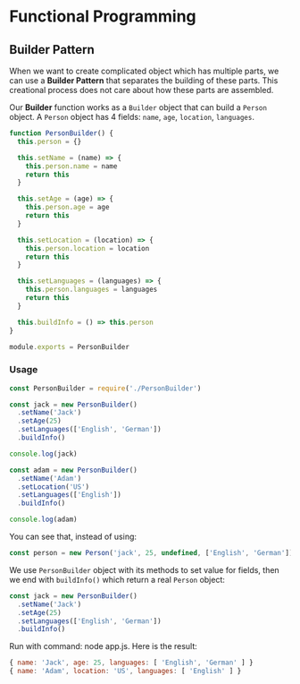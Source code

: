 # Functional Programming

## Builder Pattern

When we want to create complicated object which has multiple parts, we can use a **Builder Pattern** that separates the building of these parts. This creational process does not care about how these parts are assembled.

Our **Builder** function works as a `Builder` object that can build a `Person` object. A `Person` object has 4 fields: `name`, `age`, `location`, `languages`.

```js
function PersonBuilder() {
  this.person = {}

  this.setName = (name) => {
    this.person.name = name
    return this
  }

  this.setAge = (age) => {
    this.person.age = age
    return this
  }

  this.setLocation = (location) => {
    this.person.location = location
    return this
  }

  this.setLanguages = (languages) => {
    this.person.languages = languages
    return this
  }

  this.buildInfo = () => this.person
}

module.exports = PersonBuilder
```

### Usage

```js
const PersonBuilder = require('./PersonBuilder')

const jack = new PersonBuilder()
  .setName('Jack')
  .setAge(25)
  .setLanguages(['English', 'German'])
  .buildInfo()

console.log(jack)

const adam = new PersonBuilder()
  .setName('Adam')
  .setLocation('US')
  .setLanguages(['English'])
  .buildInfo()

console.log(adam)
```

You can see that, instead of using:

```js
const person = new Person('jack', 25, undefined, ['English', 'German'])
```

We use `PersonBuilder` object with its methods to set value for fields, then we end with `buildInfo()` which return a real `Person` object:

```js
const jack = new PersonBuilder()
  .setName('Jack')
  .setAge(25)
  .setLanguages(['English', 'German'])
  .buildInfo()
```

Run with command: node app.js. Here is the result:

```js
{ name: 'Jack', age: 25, languages: [ 'English', 'German' ] }
{ name: 'Adam', location: 'US', languages: [ 'English' ] }
```
